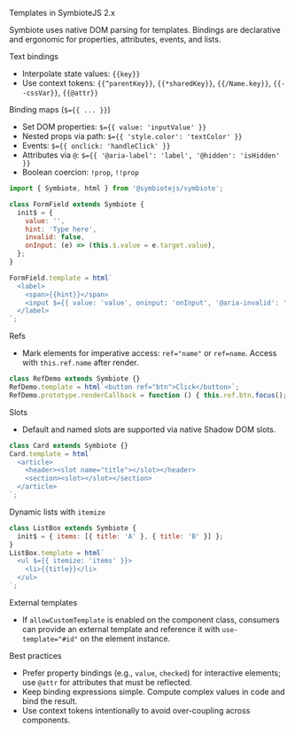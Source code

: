 Templates in SymbioteJS 2.x

Symbiote uses native DOM parsing for templates. Bindings are declarative and ergonomic for properties, attributes, events, and lists.

Text bindings

- Interpolate state values: `{{key}}`
- Use context tokens: `{{^parentKey}}`, `{{*sharedKey}}`, `{{/Name.key}}`, `{{--cssVar}}`, `{{@attr}}`

Binding maps (`$={{ ... }}`)

- Set DOM properties: `$={{ value: 'inputValue' }}`
- Nested props via path: `$={{ 'style.color': 'textColor' }}`
- Events: `$={{ onclick: 'handleClick' }}`
- Attributes via `@`: `$={{ '@aria-label': 'label', '@hidden': 'isHidden' }}`
- Boolean coercion: `!prop`, `!!prop`

```js
import { Symbiote, html } from '@symbiotejs/symbiote';

class FormField extends Symbiote {
  init$ = {
    value: '',
    hint: 'Type here',
    invalid: false,
    onInput: (e) => (this.$.value = e.target.value),
  };
}

FormField.template = html`
  <label>
    <span>{{hint}}</span>
    <input $={{ value: 'value', oninput: 'onInput', '@aria-invalid': '!!invalid', '@placeholder': 'hint' }} />
  </label>
`;
```

Refs

- Mark elements for imperative access: `ref="name"` or `ref=name`. Access with `this.ref.name` after render.

```js
class RefDemo extends Symbiote {}
RefDemo.template = html`<button ref="btn">Click</button>`;
RefDemo.prototype.renderCallback = function () { this.ref.btn.focus(); };
```

Slots

- Default and named slots are supported via native Shadow DOM slots.

```js
class Card extends Symbiote {}
Card.template = html`
  <article>
    <header><slot name="title"></slot></header>
    <section><slot></slot></section>
  </article>
`;
```

Dynamic lists with `itemize`

```js
class ListBox extends Symbiote {
  init$ = { items: [{ title: 'A' }, { title: 'B' }] };
}
ListBox.template = html`
  <ul $={{ itemize: 'items' }}>
    <li>{{title}}</li>
  </ul>
`;
```

External templates

- If `allowCustomTemplate` is enabled on the component class, consumers can provide an external template and reference it with `use-template="#id"` on the element instance.

Best practices

- Prefer property bindings (e.g., `value`, `checked`) for interactive elements; use `@attr` for attributes that must be reflected.
- Keep binding expressions simple. Compute complex values in code and bind the result.
- Use context tokens intentionally to avoid over-coupling across components.
